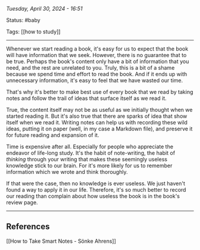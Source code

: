
*Tuesday, April 30, 2024 - 16:51*

Status: #baby 

Tags: [[how to study]]

---

Whenever we start reading a book, it's easy for us to expect that the book will have information that we seek. However, there is no guarantee that to be true. Perhaps the book's content only have a bit of information that you need, and the rest are unrelated to you. Truly, this is a bit of a shame because we spend time and effort to read the book. And if it ends up with unnecessary information, it's easy to feel that we have wasted our time.

That's why it's better to make best use of every book that we read by taking notes and follow the trail of ideas that surface itself as we read it.

True, the content itself may not be as useful as we initially thought when we started reading it. But it's also true that there are sparks of idea that show itself when we read it. Writing notes can help us with recording these wild ideas, putting it on paper (well, in my case a Markdown file), and preserve it for future reading and expansion of it.

Time is expensive after all. Especially for people who appreciate the endeavor of life-long study. It's the habit of note-writing, the habit of *thinking* through your writing that makes these seemingly useless knowledge stick to our brain. For it's more likely for us to remember information which we wrote and think thoroughly.

If that were the case, then no knowledge is ever useless. We just haven't found a way to apply it in our life. Therefore, it's so much better to record our reading than complain about how useless the book is in the book's review page.

---
## References

[[How to Take Smart Notes - Sönke Ahrens]]